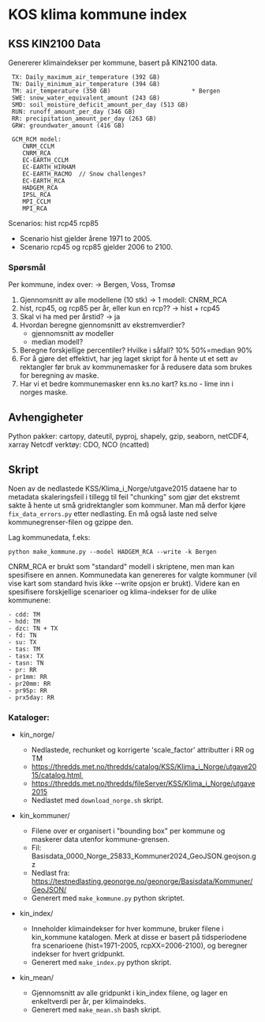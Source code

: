 KOS klima kommune index
=======================

## KSS KIN2100 Data

Genererer klimaindekser per kommune, basert på KIN2100 data.

```
 TX: Daily_maximum_air_temperature (392 GB)
 TN: Daily_minimum_air_temperature (394 GB)
 TM: air_temperature (350 GB)                       * Bergen
 SWE: snow_water_equivalent_amount (243 GB)
 SMD: soil_moisture_deficit_amount_per_day (513 GB)
 RUN: runoff_amount_per_day (346 GB)
 RR: precipitation_amount_per_day (263 GB)
 GRW: groundwater_amount (416 GB) 

 GCM_RCM model:
    CNRM_CCLM
    CNRM_RCA
    EC-EARTH_CCLM
    EC-EARTH_HIRHAM
    EC-EARTH_RACMO  // Snow challenges?
    EC-EARTH_RCA
    HADGEM_RCA
    IPSL_RCA
    MPI_CCLM
    MPI_RCA
```

Scenarios: hist rcp45 rcp85
- Scenario hist gjelder årene 1971 to 2005.
- Scenario rcp45 og rcp85 gjelder 2006 to 2100.


### Spørsmål

Per kommune, index over: -> Bergen, Voss, Tromsø

1. Gjennomsnitt av alle modellene (10 stk) -> 1 modell: CNRM_RCA
2. hist, rcp45, og rcp85 per år, eller kun en rcp?? -> hist + rcp45
3. Skal vi ha med per årstid?                       -> ja
4. Hvordan beregne gjennomsnitt av ekstremverdier?
    - gjennomsnitt av modeller
    - median modell?
5. Beregne forskjellige percentiler? Hvilke i såfall?  10% 50%=median 90%
6. For å gjøre det effektivt, har jeg laget skript for å hente ut
   et sett av rektangler før bruk av kommunemasker for å redusere data
   som brukes for beregning av maske.
7. Har vi et bedre kommunemasker enn ks.no kart?
    ks.no - lime inn i norges maske.

## Avhengigheter

Python pakker: cartopy, dateutil, pyproj, shapely, gzip, seaborn, netCDF4, xarray
Netcdf verktøy: CDO, NCO (ncatted)

## Skript

Noen av de nedlastede KSS/Klima_i_Norge/utgave2015 dataene har to metadata skaleringsfeil i tillegg til
feil "chunking" som gjør det ekstremt sakte å hente ut små gridrektangler som kommuner. Man må derfor kjøre
`fix_data_errors.py` etter nedlasting. En må også laste ned selve kommunegrenser-filen og gzippe den.

Lag kommunedata, f.eks:

`python make_kommune.py --model HADGEM_RCA --write -k Bergen`

CNRM_RCA er brukt som "standard" modell i skriptene, men man kan spesifisere en annen. Kommunedata
kan genereres for valgte kommuner (vil vise kart som standard hvis ikke --write opsjon er brukt).
Videre kan en spesifisere forskjellige scenarioer og klima-indekser for de ulike kommunene:

    - cdd: TM
    - hdd: TM
    - dzc: TN + TX
    - fd: TN
    - su: TX
    - tas: TM
    - tasx: TX
    - tasn: TN
    - pr: RR
    - pr1mm: RR
    - pr20mm: RR
    - pr95p: RR
    - prx5day: RR


### Kataloger:

- kin_norge/
    - Nedlastede, rechunket og korrigerte 'scale_factor' attributter i RR og TM
    - https://thredds.met.no/thredds/catalog/KSS/Klima_i_Norge/utgave2015/catalog.html 
    - https://thredds.met.no/thredds/fileServer/KSS/Klima_i_Norge/utgave2015
    - Nedlastet med `download_norge.sh` skript.

- kin_kommuner/
    - Filene over er organisert i "bounding box" per kommune og maskerer data utenfor kommune-grensen.
    - Fil: Basisdata_0000_Norge_25833_Kommuner2024_GeoJSON.geojson.gz
    - Nedlast fra: https://testnedlasting.geonorge.no/geonorge/Basisdata/Kommuner/GeoJSON/
    - Generert med `make_kommune.py` python skriptet.

- kin_index/
    - Inneholder klimaindekser for hver kommune, bruker filene i kin_kommune katalogen. Merk at
    disse er basert på tidsperiodene fra scenarioene (hist=1971-2005, rcpXX=2006-2100), og
    beregner indekser for hvert gridpunkt.
    - Generert med `make_index.py` python skript.

- kin_mean/
    - Gjennomsnitt av alle gridpunkt i kin_index filene, og lager en enkeltverdi per år, per klimaindeks.
    - Generert med `make_mean.sh` bash skript.
